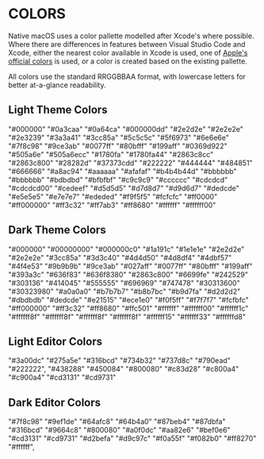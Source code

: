 # COLORS

Native macOS uses a color pallette modelled after Xcode's where possible. Where there are differences in features between Visual Studio Code and Xcode, either the nearest color available in Xcode is used, one of [Apple's official colors](https://developer.apple.com/design/human-interface-guidelines/macos/visual-design/color/) is used, or a color is created based on the existing pallette.

All colors use the standard RRGGBBAA format, with lowercase letters for better at-a-glance readability.

## Light Theme Colors

"#000000"
"#0a3caa"
"#0a64ca"
"#000000dd"
"#2e2d2e"
"#2e2e2e"
"#2e3239"
"#3a3a41"
"#3cc85a"
"#5c5c5c"
"#5f6973"
"#6e6e6e"
"#7f8c98"
"#9ce3ab"
"#0077ff"
"#80bfff"
"#199aff"
"#0369d922"
"#505a6e"
"#505a6ecc"
"#1780fa"
"#1780fa44"
"#2863c8cc"
"#2863c800"
"#28282d"
"#37373cdd"
"#222222"
"#444444"
"#484851"
"#666666"
"#a8ac94"
"#aaaaaa"
"#afafaf"
"#b4b4b44d"
"#bbbbbb"
"#bbbbbb"
"#bdbdbd"
"#bfbfbf"
"#c9c9c9"
"#cccccc"
"#cdcdcd"
"#cdcdcd00"
"#cedeef"
"#d5d5d5"
"#d7d8d7"
"#d9d6d7"
"#dedcde"
"#e5e5e5"
"#e7e7e7"
"#ededed"
"#f9f5f5"
"#fcfcfc"
"#ff0000"
"#ff000000"
"#ff3c32"
"#ff7ab3"
"#ff8680"
"#ffffff"
"#ffffff00"

## Dark Theme Colors

"#000000"
"#00000000"
"#000000c0"
"#1a191c"
"#1e1e1e"
"#2e2d2e"
"#2e2e2e"
"#3cc85a"
"#3d3c40"
"#4d4d50"
"#4d8df4"
"#4dbf57"
"#4f4e53"
"#9b9b9b"
"#9ce3ab"
"#027aff"
"#0077ff"
"#80bfff"
"#199aff"
"#393a3c"
"#636f83"
"#636f8380"
"#2863c800"
"#6699fe"
"#242529"
"#303136"
"#414045"
"#555555"
"#696969"
"#747478"
"#30313600"
"#30323980"
"#a0a0a0"
"#b7b7b7"
"#b8b7bc"
"#b9d7fa"
"#d2d2d2"
"#dbdbdb"
"#dedcde"
"#e21515"
"#ece1e0"
"#f0f5ff"
"#f7f7f7"
"#fcfbfc"
"#ff000000"
"#ff3c32"
"#ff8680"
"#ffc501"
"#ffffff"
"#ffffff00"
"#ffffff1c"
"#ffffff8f"
"#ffffff8f"
"#ffffff8f"
"#ffffff8f"
"#ffffff15"
"#ffffff33"
"#ffffffd8"

## Light Editor Colors

"#3a00dc"
"#275a5e"
"#316bcd"
"#734b32"
"#737d8c"
"#790ead"
"#222222",
"#438288"
"#450084"
"#800080"
"#c83d28"
"#c800a4"
"#c900a4"
"#cd3131"
"#cd9731"

## Dark Editor Colors

"#7f8c98"
"#9ef1de"
"#64afc8"
"#64b4a0"
"#87beb4"
"#87dbfa"
"#316bcd"
"#9664c8"
"#800080"
"#a0f0dc"
"#aa82e6"
"#bef0e6"
"#cd3131"
"#cd9731"
"#d2befa"
"#d9c97c"
"#f0a55f"
"#f082b0"
"#ff8270"
"#ffffff",
